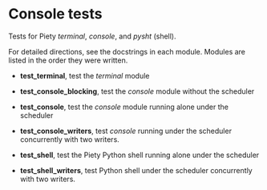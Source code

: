 Console tests
=============

Tests for Piety *terminal*, *console*, and *pysht* (shell).

For detailed directions, see the docstrings in each module.  Modules
are listed in the order they were written.

- **test_terminal**, test the *terminal* module

- **test_console_blocking**, test the *console* module without the scheduler

- **test_console**, test the *console* module running alone under the scheduler

- **test_console_writers**, test *console* running under the scheduler
    concurrently with two writers.

- **test_shell**, test the Piety Python shell running alone under the scheduler

- **test_shell_writers**, test Python shell under the scheduler
    concurrently with two writers.
